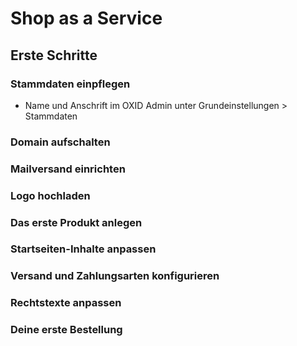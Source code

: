 # Shop as a Service 
## Erste Schritte
### Stammdaten einpflegen
- Name und Anschrift im OXID Admin unter Grundeinstellungen > Stammdaten
### Domain aufschalten
### Mailversand einrichten
### Logo hochladen
### Das erste Produkt anlegen
### Startseiten-Inhalte anpassen
### Versand und Zahlungsarten konfigurieren
### Rechtstexte anpassen
### Deine erste Bestellung
